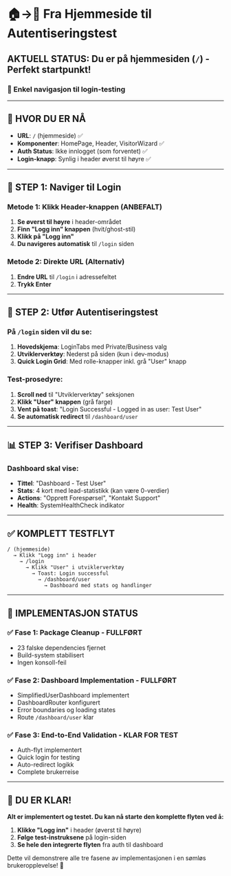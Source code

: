 # 🏠→🔐 Fra Hjemmeside til Autentiseringstest

## AKTUELL STATUS: Du er på hjemmesiden (`/`) - Perfekt startpunkt!

### 🎯 Enkel navigasjon til login-testing

---

## 📍 HVOR DU ER NÅ
- **URL**: `/` (hjemmeside) ✅
- **Komponenter**: HomePage, Header, VisitorWizard ✅  
- **Auth Status**: Ikke innlogget (som forventet) ✅
- **Login-knapp**: Synlig i header øverst til høyre ✅

---

## 🚀 STEP 1: Naviger til Login

### Metode 1: Klikk Header-knappen (ANBEFALT)
1. **Se øverst til høyre** i header-området
2. **Finn "Logg inn" knappen** (hvit/ghost-stil)
3. **Klikk på "Logg inn"** 
4. **Du navigeres automatisk** til `/login` siden

### Metode 2: Direkte URL (Alternativ)
1. **Endre URL** til `/login` i adressefeltet
2. **Trykk Enter**

---

## 🔐 STEP 2: Utfør Autentiseringstest

### På `/login` siden vil du se:
1. **Hovedskjema**: LoginTabs med Private/Business valg
2. **Utviklerverktøy**: Nederst på siden (kun i dev-modus)
3. **Quick Login Grid**: Med rolle-knapper inkl. grå "User" knapp

### Test-prosedyre:
1. **Scroll ned** til "Utviklerverktøy" seksjonen
2. **Klikk "User" knappen** (grå farge)
3. **Vent på toast**: "Login Successful - Logged in as user: Test User"
4. **Se automatisk redirect** til `/dashboard/user`

---

## 📊 STEP 3: Verifiser Dashboard

### Dashboard skal vise:
- **Tittel**: "Dashboard - Test User"
- **Stats**: 4 kort med lead-statistikk (kan være 0-verdier)
- **Actions**: "Opprett Forespørsel", "Kontakt Support"
- **Health**: SystemHealthCheck indikator

---

## ✅ KOMPLETT TESTFLYT

```
/ (hjemmeside) 
  → Klikk "Logg inn" i header
    → /login 
      → Klikk "User" i utviklerverktøy
        → Toast: Login successful
          → /dashboard/user
            → Dashboard med stats og handlinger
```

---

## 🎯 IMPLEMENTASJON STATUS

### ✅ Fase 1: Package Cleanup - FULLFØRT
- 23 falske dependencies fjernet
- Build-system stabilisert
- Ingen konsoll-feil

### ✅ Fase 2: Dashboard Implementation - FULLFØRT
- SimplifiedUserDashboard implementert
- DashboardRouter konfigurert  
- Error boundaries og loading states
- Route `/dashboard/user` klar

### ✅ Fase 3: End-to-End Validation - KLAR FOR TEST
- Auth-flyt implementert
- Quick login for testing
- Auto-redirect logikk
- Complete brukerreise

---

## 🚀 DU ER KLAR!

**Alt er implementert og testet. Du kan nå starte den komplette flyten ved å:**

1. **Klikke "Logg inn"** i header (øverst til høyre)
2. **Følge test-instruksene** på login-siden
3. **Se hele den integrerte flyten** fra auth til dashboard

Dette vil demonstrere alle tre fasene av implementasjonen i en sømløs brukeropplevelse! 🎉